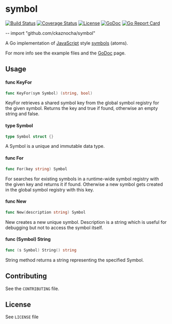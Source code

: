 # symbol

[![Build Status](https://travis-ci.org/ckaznocha/symbol.svg?branch=master)](https://travis-ci.org/ckaznocha/symbol)
[![Coverage Status](https://coveralls.io/repos/github/ckaznocha/symbol/badge.svg?branch=master)](https://coveralls.io/github/ckaznocha/symbol?branch=master)
[![License](http://img.shields.io/:license-mit-blue.svg)](http://ckaznocha.mit-license.org)
[![GoDoc](https://godoc.org/github.com/ckaznocha/symbol?status.svg)](https://godoc.org/github.com/ckaznocha/symbol)
[![Go Report Card](https://goreportcard.com/badge/ckaznocha/symbol)](https://goreportcard.com/report/ckaznocha/symbol)

--
    import "github.com/ckaznocha/symbol"

A Go implementation of [JavaScript](https://developer.mozilla.org/en-US/docs/Web/JavaScript/Reference/Global_Objects/Symbol) style [symbols](https://en.wikipedia.org/wiki/Symbol_%28programming%29) (atoms).

For more info see the example files and the [GoDoc](https://godoc.org/github.com/ckaznocha/symbol) page.

## Usage

#### func  KeyFor

```go
func KeyFor(sym Symbol) (string, bool)
```
KeyFor retrieves a shared symbol key from the global symbol registry for the
given symbol. Returns the key and true if found, otherwise an empty string and
false.

#### type Symbol

```go
type Symbol struct {}
```

A Symbol is a unique and immutable data type.

#### func  For

```go
func For(key string) Symbol
```
For searches for existing symbols in a runtime-wide symbol registry with the
given key and returns it if found. Otherwise a new symbol gets created in the
global symbol registry with this key.

#### func  New

```go
func New(description string) Symbol
```
New creates a new unique symbol. Description is a string which is useful for
debugging but not to access the symbol itself.

#### func (Symbol) String

```go
func (s Symbol) String() string
```
String method returns a string representing the specified Symbol.

## Contributing

See the `CONTRIBUTING` file.

## License
See `LICENSE` file

